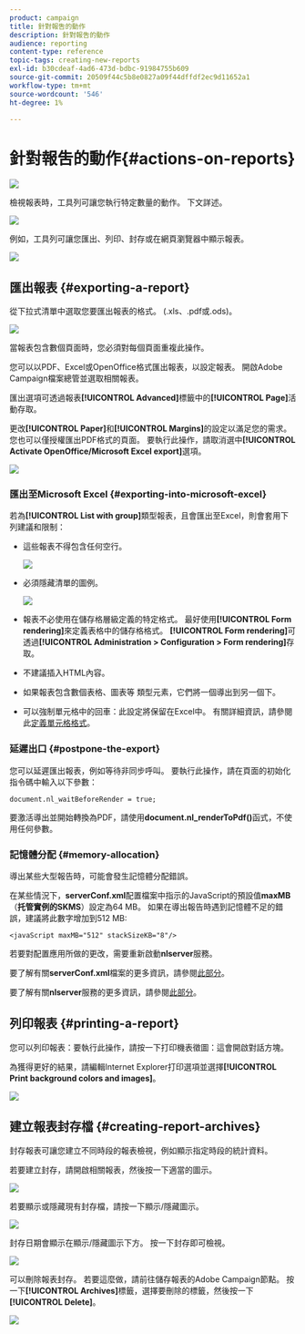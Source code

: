 ```yaml
---
product: campaign
title: 針對報吿的動作
description: 針對報吿的動作
audience: reporting
content-type: reference
topic-tags: creating-new-reports
exl-id: b30cdeaf-4ad6-473d-bdbc-91984755b609
source-git-commit: 20509f44c5b8e0827a09f44dffdf2ec9d11652a1
workflow-type: tm+mt
source-wordcount: '546'
ht-degree: 1%

---
```


# 針對報吿的動作{#actions-on-reports}

![](../../assets/common.svg)

檢視報表時，工具列可讓您執行特定數量的動作。 下文詳述。

![](assets/s_ncs_advuser_report_wizard_2.png)

例如，工具列可讓您匯出、列印、封存或在網頁瀏覽器中顯示報表。

![](assets/s_ncs_advuser_report_wizard_04.png)

## 匯出報表 {#exporting-a-report}

從下拉式清單中選取您要匯出報表的格式。 (.xls、.pdf或.ods)。

![](assets/s_ncs_advuser_report_wizard_06.png)

當報表包含數個頁面時，您必須對每個頁面重複此操作。

您可以以PDF、Excel或OpenOffice格式匯出報表，以設定報表。 開啟Adobe Campaign檔案總管並選取相關報表。

匯出選項可透過報表&#x200B;**[!UICONTROL Advanced]**&#x200B;標籤中的&#x200B;**[!UICONTROL Page]**&#x200B;活動存取。

更改&#x200B;**[!UICONTROL Paper]**&#x200B;和&#x200B;**[!UICONTROL Margins]**&#x200B;的設定以滿足您的需求。 您也可以僅授權匯出PDF格式的頁面。 要執行此操作，請取消選中&#x200B;**[!UICONTROL Activate OpenOffice/Microsoft Excel export]**&#x200B;選項。

![](assets/s_ncs_advuser_report_wizard_021.png)

### 匯出至Microsoft Excel {#exporting-into-microsoft-excel}

若為&#x200B;**[!UICONTROL List with group]**&#x200B;類型報表，且會匯出至Excel，則會套用下列建議和限制：

* 這些報表不得包含任何空行。

   ![](assets/export_limitations_remove_empty_line.png)

* 必須隱藏清單的圖例。

   ![](assets/export_limitations_hide_label.png)

* 報表不必使用在儲存格層級定義的特定格式。 最好使用&#x200B;**[!UICONTROL Form rendering]**&#x200B;來定義表格中的儲存格格式。 **[!UICONTROL Form rendering]**&#x200B;可透過&#x200B;**[!UICONTROL Administration > Configuration > Form rendering]**&#x200B;存取。
* 不建議插入HTML內容。
* 如果報表包含數個表格、圖表等 類型元素，它們將一個導出到另一個下。
* 可以強制單元格中的回車：此設定將保留在Excel中。 有關詳細資訊，請參閱此[定義單元格格式](../../reporting/using/creating-a-table.md#defining-cell-format)。

### 延遲出口 {#postpone-the-export}

您可以延遲匯出報表，例如等待非同步呼叫。 要執行此操作，請在頁面的初始化指令碼中輸入以下參數：

```
document.nl_waitBeforeRender = true;
```

要激活導出並開始轉換為PDF，請使用&#x200B;**document.nl_renderToPdf()**&#x200B;函式，不使用任何參數。

### 記憶體分配 {#memory-allocation}

導出某些大型報告時，可能會發生記憶體分配錯誤。

在某些情況下，**serverConf.xml**&#x200B;配置檔案中指示的JavaScript的預設值&#x200B;**maxMB**（**托管實例的SKMS**）設定為64 MB。 如果在導出報告時遇到記憶體不足的錯誤，建議將此數字增加到512 MB:

```
<javaScript maxMB="512" stackSizeKB="8"/>
```

若要對配置應用所做的更改，需要重新啟動&#x200B;**nlserver**&#x200B;服務。

要了解有關&#x200B;**serverConf.xml**&#x200B;檔案的更多資訊，請參閱[此部分](../../production/using/configuration-principle.md)。

要了解有關&#x200B;**nlserver**&#x200B;服務的更多資訊，請參閱[此部分](../../production/using/administration.md)。

## 列印報表 {#printing-a-report}

您可以列印報表：要執行此操作，請按一下打印機表徵圖：這會開啟對話方塊。

為獲得更好的結果，請編輯Internet Explorer打印選項並選擇&#x200B;**[!UICONTROL Print background colors and images]**。

![](assets/s_ncs_advuser_report_print_options.png)

## 建立報表封存檔 {#creating-report-archives}

封存報表可讓您建立不同時段的報表檢視，例如顯示指定時段的統計資料。

若要建立封存，請開啟相關報表，然後按一下適當的圖示。

![](assets/s_ncs_advuser_report_wizard_07.png)

若要顯示或隱藏現有封存檔，請按一下顯示/隱藏圖示。

![](assets/s_ncs_advuser_report_history_06.png)

封存日期會顯示在顯示/隱藏圖示下方。 按一下封存即可檢視。

![](assets/s_ncs_advuser_report_history_04.png)

可以刪除報表封存。 若要這麼做，請前往儲存報表的Adobe Campaign節點。 按一下&#x200B;**[!UICONTROL Archives]**&#x200B;標籤，選擇要刪除的標籤，然後按一下&#x200B;**[!UICONTROL Delete]**。

![](assets/s_ncs_advuser_report_history_01.png)
